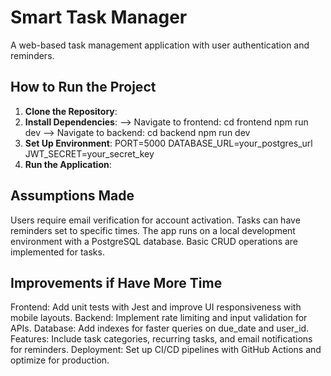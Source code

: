 # Smart Task Manager
A web-based task management application with user authentication and reminders.

## How to Run the Project

1. **Clone the Repository**:
2. **Install Dependencies**: 
--> Navigate to frontend: 
cd frontend
npm run dev
--> Navigate to backend: 
cd backend
npm run dev 
3. **Set Up Environment**:
PORT=5000
DATABASE_URL=your_postgres_url
JWT_SECRET=your_secret_key
4. **Run the Application**:

## Assumptions Made
Users require email verification for account activation.
Tasks can have reminders set to specific times.
The app runs on a local development environment with a PostgreSQL database.
Basic CRUD operations are implemented for tasks.

## Improvements if Have More Time
Frontend: Add unit tests with Jest and improve UI responsiveness with mobile layouts.
Backend: Implement rate limiting and input validation for APIs.
Database: Add indexes for faster queries on due_date and user_id.
Features: Include task categories, recurring tasks, and email notifications for reminders.
Deployment: Set up CI/CD pipelines with GitHub Actions and optimize for production.
